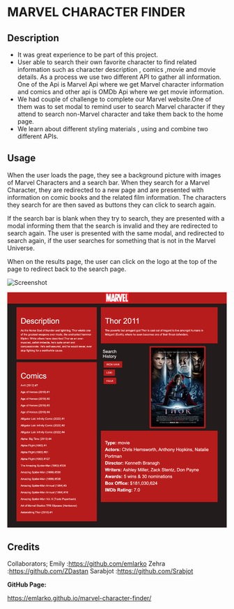 # MARVEL CHARACTER FINDER

## Description

- It was great experience to be part of this project.
- User able to search their own favorite character to find related information such as character description , comics ,movie and movie details.
As a process we use two different API to gather all information.
One of the Api is Marvel Api where we get Marvel character information and comics and other api is OMDb Api where we get movie information.
- We had couple of challenge to complete our Marvel website.One of them was to set modal to remind user to search Marvel character if they attend to search non-Marvel character and take them back to the home page.
- We learn about different styling materials , using and combine two different APIs.

## Usage

When the user loads the page, they see a background picture with images of Marvel Characters and a search bar. When they search for a Marvel Character, they are redirected to a new page and are presented with information on comic books and the related film information. The characters they search for are then saved as buttons they can click to search again. 

If the search bar is blank when they try to search, they are presented with a modal informing them that the search is invalid and they are redirected to search again. The user is presented with the same modal, and redirected to search again, if the user searches for something that is not in the Marvel Universe.

When on the results page, the user can click on the logo at the top of the page to redirect back to the search page. 

![Screenshot](assets/images/marvel_screenshot1.png?raw=true "Screenshot")

![Screenshot](assets/images/marvel_screenshot2.png?raw=true "Screenshot")

## Credits

Collaborators;
Emily :https://github.com/emlarko
Zehra :https://github.com/ZDastan
Sarabjot :https://github.com/Srabjot


**GitHub Page:** 

https://emlarko.github.io/marvel-character-finder/